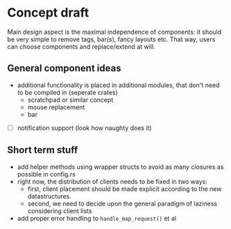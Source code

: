 # Concept draft
Main design aspect is the maximal independence of components: it should be
very simple to remove tags, bar(s), fancy layouts etc.
That way, users can choose components and replace/extend at will.

## General component ideas
* additional functionality is placed in additional modules, that don't need
  to be compiled in (seperate crates)
  * scratchpad or similar concept
  * mouse replacement
  * bar
* [ ] notification support (look how naughty does it)

## Short term stuff
* add helper methods using wrapper structs to avoid as many closures as
  possible in config.rs
* right now, the distribution of clients needs to be fixed in two ways:
  * first, client placement should be made explicit according to the new
    datastructures.
  * second, we need to decide upon the general paradigm of laziness considering
    client lists
* add proper error handling to `handle_map_request()` et al
